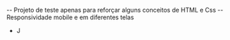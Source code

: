 -- Projeto de teste apenas para reforçar alguns conceitos de HTML e Css
-- Responsividade mobile e em diferentes telas

- J